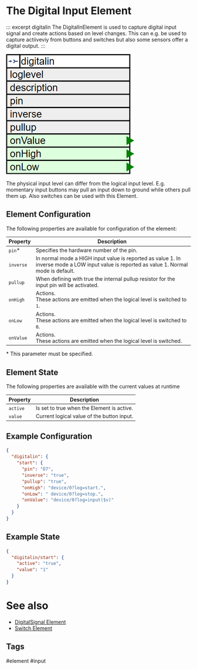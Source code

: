 # The Digital Input Element

::: excerpt digitalin
The DigitalInElement is used to capture digital input signal and create actions based on level changes.
This can e.g. be used to capture actiiveviy from buttons and switches but also some sensors offer a digital output.
:::


![DigitalIn Properties and Actions](elements/digitalinapi.png)

The physical input level can differ from the logical input level. E.g. momentary input buttons may pull an input down to ground while others pull them up. Also switches can be used with this Element.

## Element Configuration

The following properties are available for configuration of the element:

| Property  | Description                                                                                                                                 |
| --------- | ------------------------------------------------------------------------------------------------------------------------------------------- |
| `pin`*    | Specifies the hardware number of the pin.                                                                                                   |
| `inverse` | In normal mode a HIGH input value is reported as value 1. In inverse mode a LOW input value is reported as value 1. Normal mode is default. |
| `pullup`  | When defining with true the internal pullup resistor for the input pin will be activated.                                                   |
| `onHigh`  | Actions.<br/>These actions are emitted when the logical level is switched to `1`.                                                           |
| `onLow`   | Actions.<br/>These actions are emitted when the logical level is switched to `0`.                                                           |
| `onValue` | Actions.<br/>These actions are emitted when the logical level is switched.                                                                  |

\* This parameter must be specified.


## Element State

The following properties are available with the current values at runtime

| Property | Description                                |
| -------- | ------------------------------------------ |
| `active` | Is set to true when the Element is active. |
| `value`  | Current logical value of the button input. |


## Example Configuration

```JSON
{
  "digitalin": {
    "start": {
      "pin": "D7",
      "inverse": "true",
      "pullup": "true",
      "onHigh": "device/0?log=start.",
      "onLow": " device/0?log=stop.",
      "onValue": "device/0?log=input($v)"
    }
  }
}
```


## Example State

```JSON
{
  "digitalin/start": {
    "active": "true",
    "value": "1"
  }
}
```

# See also

* [DigitalSignal Element](/elements/digitalsignal.md)
* [Switch Element](elements/switch)


## Tags
#element #input
